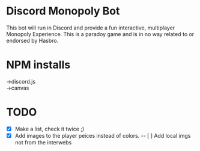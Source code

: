 Discord Monopoly Bot
====================
This bot will run in Discord and provide a fun
interactive, multiplayer Monopoly Experience.
This is a paradoy game and is in no way related 
to or endorsed by Hasbro.

NPM installs
===================
->discord.js<br>
->canvas

TODO
===================
- [x] Make a list, check it twice ;)
- [x] Add images to the player peices instead of colors.
-- [ ] Add local imgs not from the interwebs